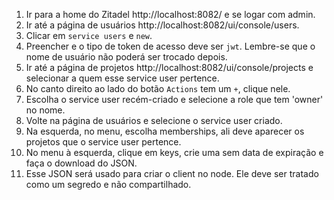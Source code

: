 1. Ir para a home do Zitadel http://localhost:8082/ e se logar com admin.
2. Ir até a página de usuários http://localhost:8082/ui/console/users.
3. Clicar em `service users` e `new`.
4. Preencher e o tipo de token de acesso deve ser `jwt`. Lembre-se que o nome de usuário não poderá ser trocado depois.
5. Ir até a página de projetos http://localhost:8082/ui/console/projects e selecionar a quem esse service user pertence.
6. No canto direito ao lado do botão `Actions` tem um `+`, clique nele.
7. Escolha o service user recém-criado e selecione a role que tem 'owner' no nome.
8. Volte na página de usuários e selecione o service user criado.
9. Na esquerda, no menu, escolha memberships, ali deve aparecer os projetos que o service user pertence.
10. No menu à esquerda, clique em keys, crie uma sem data de expiração e faça o download do JSON.
11. Esse JSON será usado para criar o client no node. Ele deve ser tratado como um segredo e não compartilhado.
